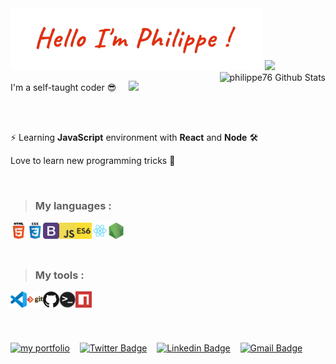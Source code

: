 
<img width="80%" alt="Hello" src="Hello-removebg.png" />
<img src="https://readme-typing-svg.demolab.com?font=Annapurna+SIL+&pause=1000&color=EB2B05&center=true&vCenter=true&random=true&width=480&lines=I'm+a+self-taught+front-end+developer+😎">

<img align="right" alt="philippe76 Github Stats" src="https://github-readme-stats.vercel.app/api/top-langs/?username=philippe76&theme=dracula" />

<br />

I'm a self-taught coder 😎  &nbsp; &nbsp; ![](https://visitor-badge.glitch.me/badge?page_id=philippe76.philippe76&style=flat-square&color=0088cc)

<br />


<br />

⚡ Learning **JavaScript** environment with **React** and **Node** 🛠️
<p>Love to learn new programming tricks 💖<p> 

<br />

> ### My languages :

<img align="left" alt="HTML5" width="26px" src="https://raw.githubusercontent.com/github/explore/80688e429a7d4ef2fca1e82350fe8e3517d3494d/topics/html/html.png" />
<img align="left" alt="CSS3" width="26px" src="https://raw.githubusercontent.com/github/explore/80688e429a7d4ef2fca1e82350fe8e3517d3494d/topics/css/css.png" />
<img align="left" alt="bootstrap" width="26px" src="https://raw.githubusercontent.com/github/explore/80688e429a7d4ef2fca1e82350fe8e3517d3494d/topics/bootstrap/bootstrap.png" />
<img align="left" alt="JavaScript" width="26px" src="https://raw.githubusercontent.com/github/explore/80688e429a7d4ef2fca1e82350fe8e3517d3494d/topics/javascript/javascript.png" />
<img align="left" alt="ES6" width="26px" src="https://raw.githubusercontent.com/github/explore/80688e429a7d4ef2fca1e82350fe8e3517d3494d/topics/es6/es6.png" />
<img align="left" alt="React" width="26px" src="https://raw.githubusercontent.com/github/explore/80688e429a7d4ef2fca1e82350fe8e3517d3494d/topics/react/react.png" />
<img align="left" alt="Node.js" width="26px" src="https://raw.githubusercontent.com/github/explore/80688e429a7d4ef2fca1e82350fe8e3517d3494d/topics/nodejs/nodejs.png" />

<br />
<br />
<br />

> ### My tools :

<img align="left" alt="Visual Studio Code" width="26px" src="https://raw.githubusercontent.com/github/explore/80688e429a7d4ef2fca1e82350fe8e3517d3494d/topics/visual-studio-code/visual-studio-code.png" />
<img align="left" alt="Git" width="26px" src="https://raw.githubusercontent.com/github/explore/80688e429a7d4ef2fca1e82350fe8e3517d3494d/topics/git/git.png" />
<img align="left" alt="GitHub" width="26px" src="https://raw.githubusercontent.com/github/explore/78df643247d429f6cc873026c0622819ad797942/topics/github/github.png" />
<img align="left" alt="Terminal" width="26px" src="https://raw.githubusercontent.com/github/explore/80688e429a7d4ef2fca1e82350fe8e3517d3494d/topics/terminal/terminal.png" />
<img align="left" alt="npm" width="26px" src="https://raw.githubusercontent.com/github/explore/80688e429a7d4ef2fca1e82350fe8e3517d3494d/topics/npm/npm.png" />


<br />
<br /> 
<br/>
<br />

[![my portfolio](https://img.shields.io/badge/-My_Porfolio-535c68?style=flat&logoColor=white)](https://filip-your-dev.com)&nbsp; &nbsp; 
[![Twitter Badge](https://img.shields.io/badge/-@I__m_your_dev-00acee?style=flat&logo=Twitter&logoColor=white)](https://twitter.com/I_m_your_dev)&nbsp; &nbsp; 
[![Linkedin Badge](https://img.shields.io/badge/-P.Lanougadere-0072b1?style=flat&logo=Linkedin&logoColor=white)](https://www.linkedin.com/in/philippe-lanougadere/)&nbsp; &nbsp; 
[![Gmail Badge](https://img.shields.io/badge/-@gmail.com-c14438?style=flat&logo=Gmail&logoColor=white)](mailto:p.lanougadere@gmail.com "Connect via Email")&nbsp; &nbsp; 



